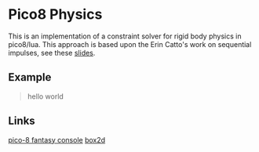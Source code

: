 # Pico8 Physics

This is an implementation of a constraint solver for rigid body physics in pico8/lua. This approach is based upon the Erin Catto's work on sequential impulses, see these [slides](https://box2d.org/files/ErinCatto_SequentialImpulses_GDC2006.pdf).

## Example

> hello
> world

## Links

[pico-8 fantasy console](https://www.lexaloffle.com/pico-8.php)
[box2d](https://box2d.org/)
